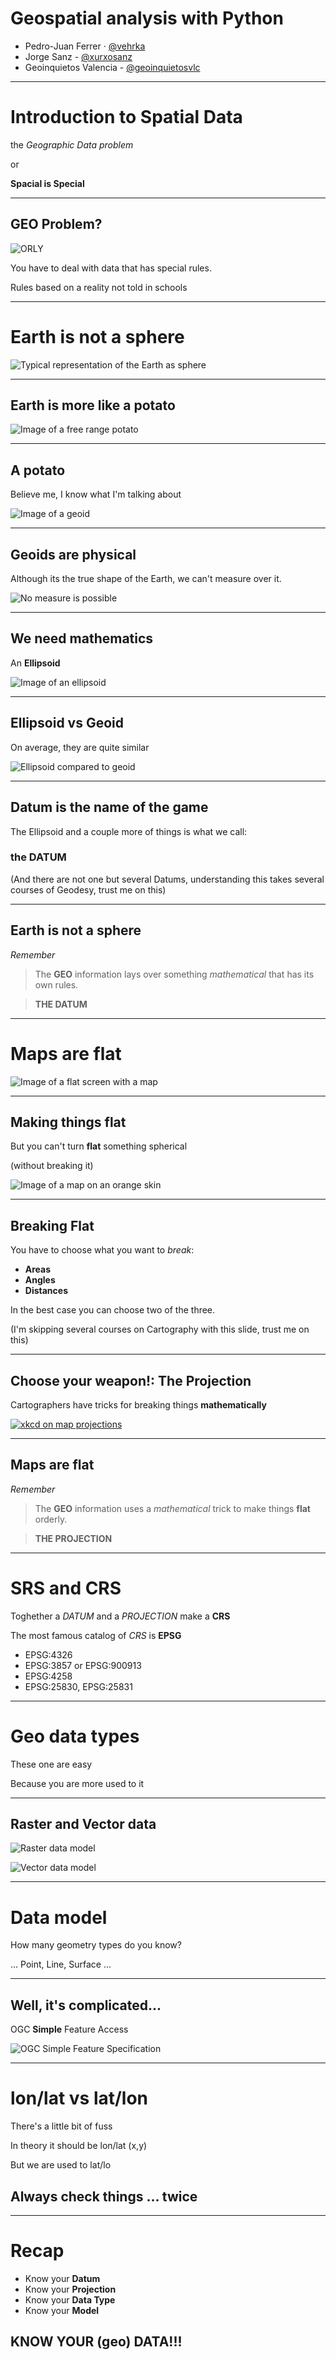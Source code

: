 # Geospatial analysis with Python

- Pedro-Juan Ferrer · [@vehrka](http://twitter.com/vehrka)
- Jorge Sanz - [@xurxosanz](http://twitter.com/xurxosanz)
- Geoinquietos Valencia - [@geoinquietosvlc](http://twitter.com/geoinquietosvlc)

---


# Introduction to Spatial Data

the *Geographic Data problem*

or

**Spacial is Special**

___

## GEO Problem?

![ORLY](img/orly.jpg)

You have to deal with data that has special rules.

Rules based on a reality not told in schools

---

# Earth is not a sphere

![Typical representation of the Earth as sphere](img/sphere.jpg)

___

## Earth is more like a potato


![Image of a free range potato](img/potato.jpg)

___

## A potato

Believe me, I know what I'm talking about

![Image of a geoid](img/geoide.jpg)

___


## Geoids are physical

Although its the true shape of the Earth, we can't measure over it.

![No measure is possible](img/nomeasure.jpg)

___

## We need mathematics

An **Ellipsoid**

![Image of an ellipsoid](img/ellipsoid.jpg)

___

## Ellipsoid vs Geoid

On average, they are quite similar

![Ellipsoid compared to geoid](img/ellip_vs_geoid.jpg)

___

## Datum is the name of the game 

The Ellipsoid and a couple more of things is what we call:

### the **DATUM**

(And there are not one but several Datums, understanding this takes several courses of Geodesy, trust me on this)

___

## Earth is not a sphere

*Remember*

> The **GEO** information lays over something *mathematical* that has its own rules.

> **THE DATUM**


---

# Maps are flat

![Image of a flat screen with a map](img/flat_screen.jpg)

___


## Making things flat

But you can't turn **flat** something spherical

(without breaking it)

![Image of a map on an orange skin](img/orange_map.jpg)

___

## Breaking Flat

You have to choose what you want to *break*:

* **Areas**
* **Angles**
* **Distances**

In the best case you can choose two of the three.

(I'm skipping several courses on Cartography with this slide, trust me on this)

___

## Choose your weapon!: The Projection

Cartographers have tricks for breaking things **mathematically**

[![xkcd on map projections](img/map_projections.jpg)](https://xkcd.com/977/)

___

## Maps are flat

*Remember*

> The **GEO** information uses a *mathematical* trick to make things **flat** orderly.

> **THE PROJECTION**


___

# SRS and CRS

Toghether a *DATUM* and a *PROJECTION* make a **CRS**

The most famous catalog of *CRS* is **EPSG**

* EPSG:4326
* EPSG:3857 or EPSG:900913
* EPSG:4258
* EPSG:25830, EPSG:25831

---

# Geo data types

These one are easy

Because you are more used to it

___

## Raster and Vector data

![Raster data model](img/raster_data.jpg)

![Vector data model](img/vector_data.jpg)

___

# Data model

How many geometry types do you know?

... Point, Line, Surface ...

___

## Well, it's complicated...

OGC **Simple** Feature Access

![OGC Simple Feature Specification](img/ogc_sfs.jpg)

---

# lon/lat vs lat/lon

There's a little bit of fuss

In theory it should be lon/lat (x,y)

But we are used to lat/lo

## Always check things ... twice

---

# Recap

* Know your **Datum**
* Know your **Projection**
* Know your **Data Type**
* Know your **Model**

## KNOW YOUR (geo) DATA!!!
